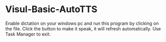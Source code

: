 # Visul-Basic-AutoTTS
Enable dictation on your windows pc and run this program by clicking on the file. Click the button to make it speak, it will refresh automatically. Use Task Manager to exit.
